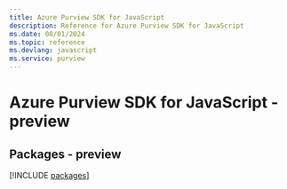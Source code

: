 ```yaml
---
title: Azure Purview SDK for JavaScript
description: Reference for Azure Purview SDK for JavaScript
ms.date: 08/01/2024
ms.topic: reference
ms.devlang: javascript
ms.service: purview
---
```

# Azure Purview SDK for JavaScript - preview
## Packages - preview
[!INCLUDE [packages](purview-index.md)]